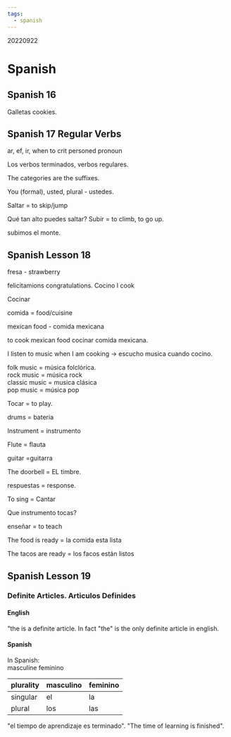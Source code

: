 ```yaml
---
tags:
  - spanish
---
```


20220922

# Spanish

## Spanish 16

Galletas cookies.

## Spanish 17 Regular Verbs

ar, ef, ir, when to crit personed pronoun

Los verbos terminados, verbos regulares.

The categories are the suffixes.

You (formal), usted, plural - ustedes.

Saltar = to skip/jump

Qué tan alto puedes saltar? Subir = to climb, to go up.

subimos el monte.

## Spanish Lesson 18

fresa - strawberry

felicitamions congratulations. Cocino I cook

Cocinar

comida = food/cuisine

mexican food - comida mexicana

to cook mexican food cocinar comida mexicana.

I listen to music when I am cooking → escucho musica cuando cocino.

folk music = música folclórica.  
rock music = música rock  
classic music = musica clásica  
pop music = música pop

Tocar = to play.

drums = bateria

Instrument = instrumento

Flute = flauta

guitar =guitarra

The doorbell = EL timbre.

respuestas = response.

To sing = Cantar

Que instrumento tocas?

enseñar = to teach

The food is ready = la comida esta lista

The tacos are ready = los facos están listos

## Spanish Lesson 19

### Definite Articles. Articulos Definides

#### English

"the is a definite article. In fact "the" is the only definite article in english.

#### Spanish

In Spanish:  
masculine feminino

| plurality | masculino | feminino |
| --------- | --------- | -------- |
| singular  | el        | la       |
| plural    | los       | las

"el tiempo de aprendizaje es terminado". "The time of learning is finished".
